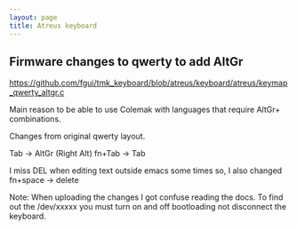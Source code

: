 ```yaml
---
layout: page
title: Atreus keyboard
---
```

## Firmware changes to qwerty to add AltGr

https://github.com/fgui/tmk_keyboard/blob/atreus/keyboard/atreus/keymap_qwerty_altgr.c

Main reason to be able to use Colemak with languages that require AltGr+ combinations.

Changes from original qwerty layout.

Tab -> AltGr (Right Alt)
fn+Tab -> Tab

I miss DEL when editing text outside emacs some times so, I also changed
fn+space -> delete

Note: When uploading the changes I got confuse reading the docs. To find out the /dev/xxxxx you must turn on and off bootloading not disconnect the keyboard.

